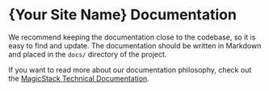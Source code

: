 # {Your Site Name} Documentation

We recommend keeping the documentation close to the codebase, so it is easy to find and update. The documentation should be written in Markdown and placed in the `docs/` directory of the project.

If you want to read more about our documentation philosophy, check out the [MagicStack Technical Documentation](../index.md).
